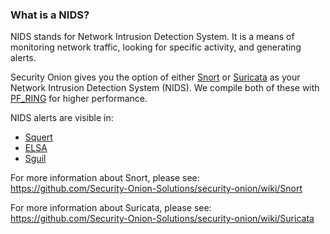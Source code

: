 ### What is a NIDS?
NIDS stands for Network Intrusion Detection System.  It is a means of monitoring network traffic, looking for specific activity, and generating alerts.

Security Onion gives you the option of either [Snort](Snort) or [Suricata](Suricata) as your Network Intrusion Detection System (NIDS).  We compile both of these with [PF_RING](PF_RING) for higher performance.

NIDS alerts are visible in:
- [Squert](Squert)
- [ELSA](ELSA)
- [Sguil](Sguil)

For more information about Snort, please see:  
https://github.com/Security-Onion-Solutions/security-onion/wiki/Snort

For more information about Suricata, please see:  
https://github.com/Security-Onion-Solutions/security-onion/wiki/Suricata